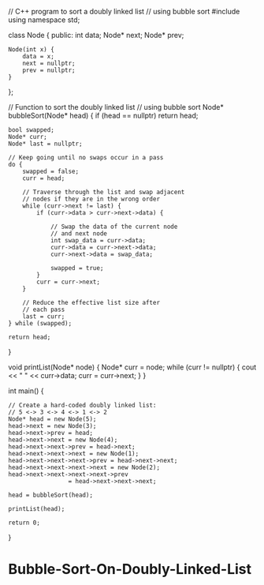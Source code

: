 // C++ program to sort a doubly linked list 
// using bubble sort
#include <iostream>
using namespace std;

class Node {
public:
    int data;
    Node* next;
    Node* prev;

    Node(int x) {
        data = x;
        next = nullptr;
        prev = nullptr;
    }
};

// Function to sort the doubly linked list 
// using bubble sort
Node* bubbleSort(Node* head) {
    if (head == nullptr) return head;

    bool swapped;
    Node* curr;
    Node* last = nullptr;

    // Keep going until no swaps occur in a pass
    do {
        swapped = false;
        curr = head;

        // Traverse through the list and swap adjacent
        // nodes if they are in the wrong order
        while (curr->next != last) {
            if (curr->data > curr->next->data) {
              
                // Swap the data of the current node 
                // and next node
                int swap_data = curr->data;
                curr->data = curr->next->data;
                curr->next->data = swap_data;

                swapped = true;
            }
            curr = curr->next;
        }
        
        // Reduce the effective list size after 
        // each pass
        last = curr;
    } while (swapped);

    return head;
}

void printList(Node* node) {
    Node* curr = node;
    while (curr != nullptr) {
        cout << " " << curr->data;
        curr = curr->next;
    }
}

int main() {
  
    // Create a hard-coded doubly linked list:
    // 5 <-> 3 <-> 4 <-> 1 <-> 2
    Node* head = new Node(5);
    head->next = new Node(3);
    head->next->prev = head;
    head->next->next = new Node(4);
    head->next->next->prev = head->next;
    head->next->next->next = new Node(1);
    head->next->next->next->prev = head->next->next;
    head->next->next->next->next = new Node(2);
    head->next->next->next->next->prev
                     = head->next->next->next;

    head = bubbleSort(head);

    printList(head);

    return 0;
}
# Bubble-Sort-On-Doubly-Linked-List
